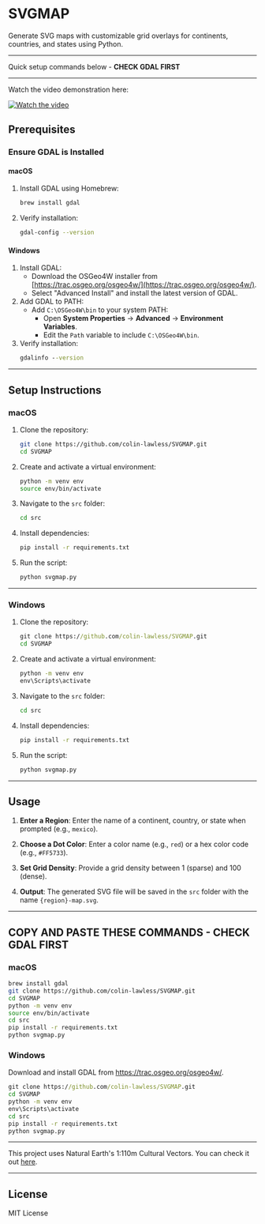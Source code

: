 # **SVGMAP**

Generate SVG maps with customizable grid overlays for continents, countries, and states using Python.

---

Quick setup commands below - **CHECK GDAL FIRST**

---

Watch the video demonstration here: 



[![Watch the video](https://img.youtube.com/vi/M7HVZWJV9Fg/0.jpg)](https://www.youtube.com/watch?v=M7HVZWJV9Fg)

## **Prerequisites**

### **Ensure GDAL is Installed**

#### **macOS**
1. Install GDAL using Homebrew:
   ```bash
   brew install gdal
   ```
2. Verify installation:
   ```bash
   gdal-config --version
   ```

#### **Windows**
1. Install GDAL:
   - Download the OSGeo4W installer from [https://trac.osgeo.org/osgeo4w/](https://trac.osgeo.org/osgeo4w/).
   - Select "Advanced Install" and install the latest version of GDAL.
2. Add GDAL to PATH:
   - Add `C:\OSGeo4W\bin` to your system PATH:
     - Open **System Properties** → **Advanced** → **Environment Variables**.
     - Edit the `Path` variable to include `C:\OSGeo4W\bin`.
3. Verify installation:
   ```cmd
   gdalinfo --version
   ```

---

## **Setup Instructions**

### **macOS**
1. Clone the repository:
   ```bash
   git clone https://github.com/colin-lawless/SVGMAP.git
   cd SVGMAP
   ```
2. Create and activate a virtual environment:
   ```bash
   python -m venv env
   source env/bin/activate
   ```
3. Navigate to the `src` folder:
   ```bash
   cd src
   ```
4. Install dependencies:
   ```bash
   pip install -r requirements.txt
   ```
5. Run the script:
   ```bash
   python svgmap.py
   ```

---

### **Windows**
1. Clone the repository:
   ```cmd
   git clone https://github.com/colin-lawless/SVGMAP.git
   cd SVGMAP
   ```
2. Create and activate a virtual environment:
   ```cmd
   python -m venv env
   env\Scripts\activate
   ```
3. Navigate to the `src` folder:
   ```cmd
   cd src
   ```
4. Install dependencies:
   ```cmd
   pip install -r requirements.txt
   ```
5. Run the script:
   ```cmd
   python svgmap.py
   ```

---

## **Usage**

1. **Enter a Region**:
   Enter the name of a continent, country, or state when prompted (e.g., `mexico`).

2. **Choose a Dot Color**:
   Enter a color name (e.g., `red`) or a hex color code (e.g., `#FF5733`).

3. **Set Grid Density**:
   Provide a grid density between 1 (sparse) and 100 (dense).

4. **Output**:
   The generated SVG file will be saved in the `src` folder with the name `{region}-map.svg`.

---

## **COPY AND PASTE THESE COMMANDS - CHECK GDAL FIRST**

### **macOS**
```bash
brew install gdal
git clone https://github.com/colin-lawless/SVGMAP.git
cd SVGMAP
python -m venv env
source env/bin/activate
cd src
pip install -r requirements.txt
python svgmap.py
```

### **Windows**
Download and install GDAL from https://trac.osgeo.org/osgeo4w/.
```cmd
git clone https://github.com/colin-lawless/SVGMAP.git
cd SVGMAP
python -m venv env
env\Scripts\activate
cd src
pip install -r requirements.txt
python svgmap.py
```

---
This project uses Natural Earth's 1:110m Cultural Vectors. You can check it out [here](https://www.naturalearthdata.com/downloads/110m-cultural-vectors/).

---
## **License**
MIT License
